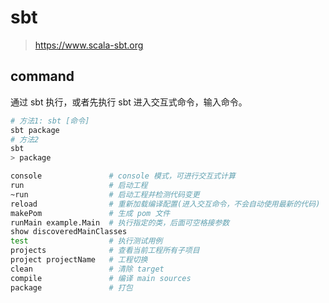# sbt

> <https://www.scala-sbt.org>

## command

通过 sbt 执行，或者先执行 sbt 进入交互式命令，输入命令。

```bash
# 方法1: sbt [命令]
sbt package
# 方法2
sbt
> package
```

```bash
console               # console 模式，可进行交互式计算
run                   # 启动工程
~run                  # 启动工程并检测代码变更
reload                # 重新加载编译配置(进入交互命令，不会自动使用最新的代码)
makePom               # 生成 pom 文件
runMain example.Main  # 执行指定的类，后面可空格接参数
show discoveredMainClasses
test                  # 执行测试用例
projects              # 查看当前工程所有子项目
project projectName   # 工程切换
clean                 # 清除 target
compile               # 编译 main sources
package               # 打包
```
